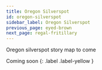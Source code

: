 ```yaml
---
title: Oregon Silverspot
id: oregon-silverspot
sidebar_label: Oregon Silverspot
previous_page: eyed-brown
next_page: regal-fritillary
---
```


Oregon silverspot story map to come

Coming soon
{: .label .label-yellow }

